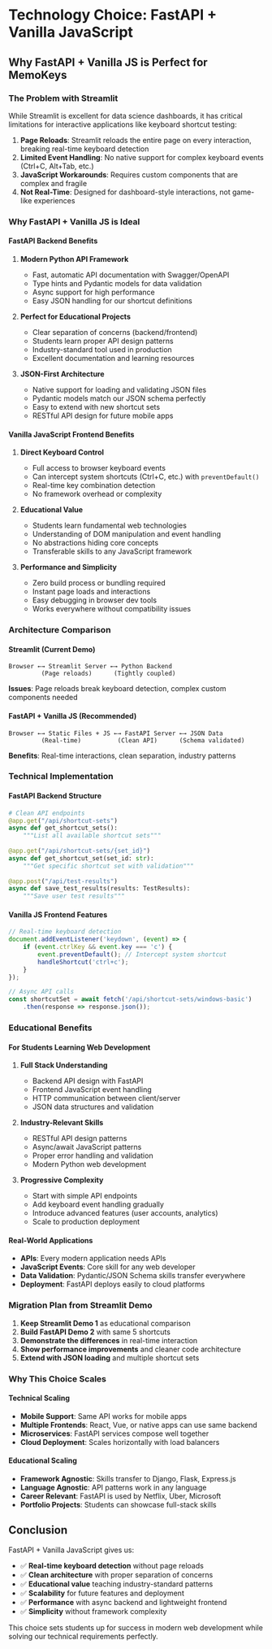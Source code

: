 # Technology Choice: FastAPI + Vanilla JavaScript

## Why FastAPI + Vanilla JS is Perfect for MemoKeys

### The Problem with Streamlit
While Streamlit is excellent for data science dashboards, it has critical limitations for interactive applications like keyboard shortcut testing:

1. **Page Reloads**: Streamlit reloads the entire page on every interaction, breaking real-time keyboard detection
2. **Limited Event Handling**: No native support for complex keyboard events (Ctrl+C, Alt+Tab, etc.)
3. **JavaScript Workarounds**: Requires custom components that are complex and fragile
4. **Not Real-Time**: Designed for dashboard-style interactions, not game-like experiences

### Why FastAPI + Vanilla JS is Ideal

#### FastAPI Backend Benefits
1. **Modern Python API Framework**
   - Fast, automatic API documentation with Swagger/OpenAPI
   - Type hints and Pydantic models for data validation
   - Async support for high performance
   - Easy JSON handling for our shortcut definitions

2. **Perfect for Educational Projects**
   - Clear separation of concerns (backend/frontend)
   - Students learn proper API design patterns
   - Industry-standard tool used in production
   - Excellent documentation and learning resources

3. **JSON-First Architecture**
   - Native support for loading and validating JSON files
   - Pydantic models match our JSON schema perfectly
   - Easy to extend with new shortcut sets
   - RESTful API design for future mobile apps

#### Vanilla JavaScript Frontend Benefits
1. **Direct Keyboard Control**
   - Full access to browser keyboard events
   - Can intercept system shortcuts (Ctrl+C, etc.) with `preventDefault()`
   - Real-time key combination detection
   - No framework overhead or complexity

2. **Educational Value**
   - Students learn fundamental web technologies
   - Understanding of DOM manipulation and event handling
   - No abstractions hiding core concepts
   - Transferable skills to any JavaScript framework

3. **Performance and Simplicity**
   - Zero build process or bundling required
   - Instant page loads and interactions
   - Easy debugging in browser dev tools
   - Works everywhere without compatibility issues

### Architecture Comparison

#### Streamlit (Current Demo)
```
Browser ←→ Streamlit Server ←→ Python Backend
         (Page reloads)      (Tightly coupled)
```
**Issues**: Page reloads break keyboard detection, complex custom components needed

#### FastAPI + Vanilla JS (Recommended)
```
Browser ←→ Static Files + JS ←→ FastAPI Server ←→ JSON Data
         (Real-time)          (Clean API)      (Schema validated)
```
**Benefits**: Real-time interactions, clean separation, industry patterns

### Technical Implementation

#### FastAPI Backend Structure
```python
# Clean API endpoints
@app.get("/api/shortcut-sets")
async def get_shortcut_sets():
    """List all available shortcut sets"""
    
@app.get("/api/shortcut-sets/{set_id}")
async def get_shortcut_set(set_id: str):
    """Get specific shortcut set with validation"""
    
@app.post("/api/test-results")
async def save_test_results(results: TestResults):
    """Save user test results"""
```

#### Vanilla JS Frontend Features
```javascript
// Real-time keyboard detection
document.addEventListener('keydown', (event) => {
    if (event.ctrlKey && event.key === 'c') {
        event.preventDefault(); // Intercept system shortcut
        handleShortcut('ctrl+c');
    }
});

// Async API calls
const shortcutSet = await fetch('/api/shortcut-sets/windows-basic')
    .then(response => response.json());
```

### Educational Benefits

#### For Students Learning Web Development
1. **Full Stack Understanding**
   - Backend API design with FastAPI
   - Frontend JavaScript event handling
   - HTTP communication between client/server
   - JSON data structures and validation

2. **Industry-Relevant Skills**
   - RESTful API design patterns
   - Async/await JavaScript patterns
   - Proper error handling and validation
   - Modern Python web development

3. **Progressive Complexity**
   - Start with simple API endpoints
   - Add keyboard event handling gradually
   - Introduce advanced features (user accounts, analytics)
   - Scale to production deployment

#### Real-World Applications
- **APIs**: Every modern application needs APIs
- **JavaScript Events**: Core skill for any web developer
- **Data Validation**: Pydantic/JSON Schema skills transfer everywhere
- **Deployment**: FastAPI deploys easily to cloud platforms

### Migration Plan from Streamlit Demo

1. **Keep Streamlit Demo 1** as educational comparison
2. **Build FastAPI Demo 2** with same 5 shortcuts
3. **Demonstrate the differences** in real-time interaction
4. **Show performance improvements** and cleaner code architecture
5. **Extend with JSON loading** and multiple shortcut sets

### Why This Choice Scales

#### Technical Scaling
- **Mobile Support**: Same API works for mobile apps
- **Multiple Frontends**: React, Vue, or native apps can use same backend
- **Microservices**: FastAPI services compose well together
- **Cloud Deployment**: Scales horizontally with load balancers

#### Educational Scaling
- **Framework Agnostic**: Skills transfer to Django, Flask, Express.js
- **Language Agnostic**: API patterns work in any language
- **Career Relevant**: FastAPI is used by Netflix, Uber, Microsoft
- **Portfolio Projects**: Students can showcase full-stack skills

## Conclusion

FastAPI + Vanilla JavaScript gives us:
- ✅ **Real-time keyboard detection** without page reloads
- ✅ **Clean architecture** with proper separation of concerns
- ✅ **Educational value** teaching industry-standard patterns
- ✅ **Scalability** for future features and deployment
- ✅ **Performance** with async backend and lightweight frontend
- ✅ **Simplicity** without framework complexity

This choice sets students up for success in modern web development while solving our technical requirements perfectly.